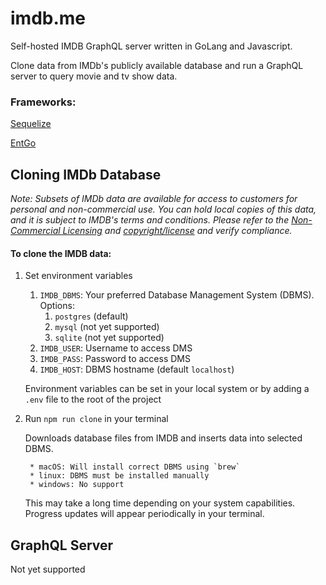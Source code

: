 # imdb.me
Self-hosted IMDB GraphQL server written in GoLang and Javascript.

Clone data from IMDb's publicly available database and run a GraphQL server to query movie and tv show data.

### Frameworks:
[Sequelize](https://sequelize.org/)

[EntGo](https://entgo.io/)

## Cloning IMDb Database

*Note: Subsets of IMDb data are available for access to customers for personal and non-commercial use. You can hold local copies of this data, and it is subject to IMDB's terms and conditions. Please refer to the [Non-Commercial Licensing](https://help.imdb.com/article/imdb/general-information/can-i-use-imdb-data-in-my-software/G5JTRESSHJBBHTGX?pf_rd_m=A2FGELUUNOQJNL&pf_rd_p=3aefe545-f8d3-4562-976a-e5eb47d1bb18&pf_rd_r=ZC52J5F9CHKFCR7VHPM8&pf_rd_s=center-1&pf_rd_t=60601&pf_rd_i=interfaces&ref_=fea_mn_lk1) and [copyright/license](http://www.imdb.com/Copyright?pf_rd_m=A2FGELUUNOQJNL&pf_rd_p=3aefe545-f8d3-4562-976a-e5eb47d1bb18&pf_rd_r=ZC52J5F9CHKFCR7VHPM8&pf_rd_s=center-1&pf_rd_t=60601&pf_rd_i=interfaces&ref_=fea_mn_lk2) and verify compliance.*

#### To clone the IMDB data:
1. Set environment variables
    1. `IMDB_DBMS`: Your preferred Database Management System (DBMS). Options:
        1. `postgres` (default)
        2. `mysql` (not yet supported)
        3. `sqlite` (not yet supported)
    2. `IMDB_USER`: Username to access DMS
    3. `IMDB_PASS`: Password to access DMS
    4. `IMDB_HOST`: DBMS hostname (default `localhost`)
    
    Environment variables can be set in your local system or by adding a `.env` file to the root of the project
    
2. Run `npm run clone` in your terminal

    Downloads database files from IMDB and inserts data into selected DBMS.
    
        * macOS: Will install correct DBMS using `brew`
        * linux: DBMS must be installed manually
        * windows: No support
        
    This may take a long time depending on your system capabilities.
    Progress updates will appear periodically in your terminal.
    
## GraphQL Server
Not yet supported
